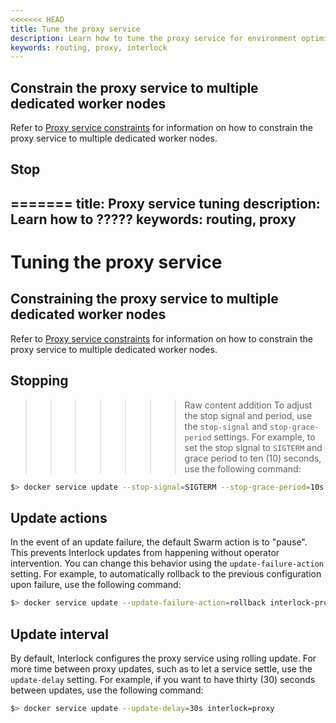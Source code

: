 ```yaml
---
<<<<<<< HEAD
title: Tune the proxy service
description: Learn how to tune the proxy service for environment optimization
keywords: routing, proxy, interlock
---
```


## Constrain the proxy service to multiple dedicated worker nodes
Refer to [Proxy service constraints](../deploy/production.md) for information on how to constrain the proxy service to multiple dedicated worker nodes.

## Stop
=======
title: Proxy service tuning
description: Learn how to ?????
keywords: routing, proxy
---

# Tuning the proxy service

## Constraining the proxy service to multiple dedicated worker nodes
Refer to [Proxy service constraints](../deploy/production.md) for information on how to constrain the proxy service to multiple dedicated worker nodes.

## Stopping
>>>>>>> Raw content addition
To adjust the stop signal and period, use the `stop-signal` and `stop-grace-period` settings.  For example,
to set the stop signal to `SIGTERM` and grace period to ten (10) seconds, use the following command:

```bash
$> docker service update --stop-signal=SIGTERM --stop-grace-period=10s interlock-proxy
```

## Update actions
In the event of an update failure, the default Swarm action is to "pause".  This prevents Interlock updates from happening
without operator intervention.  You can change this behavior using the `update-failure-action` setting.  For example,
to automatically rollback to the previous configuration upon failure, use the following command:

```bash
$> docker service update --update-failure-action=rollback interlock-proxy
```

## Update interval
By default, Interlock configures the proxy service using rolling update. For more time between proxy
updates, such as to let a service settle, use the `update-delay` setting.  For example, if you want to have
thirty (30) seconds between updates, use the following command:

```bash
$> docker service update --update-delay=30s interlock=proxy
```
